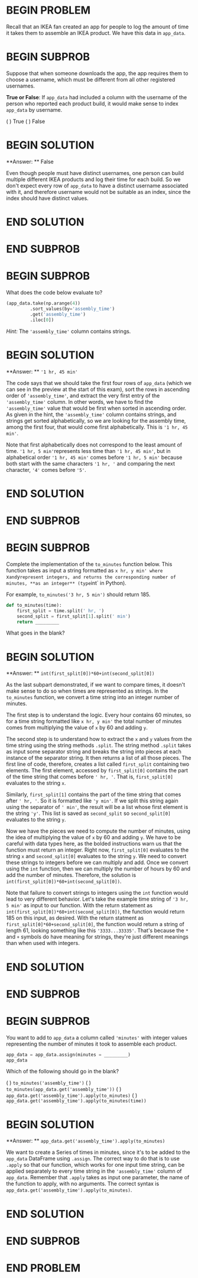 # BEGIN PROBLEM

Recall that an IKEA fan created an app for people to log the amount of time it takes them to assemble an IKEA product. We have this data in `app_data`.

# BEGIN SUBPROB
Suppose that when someone downloads the app, the app requires them to choose a username, which must be different from all other registered usernames. 

**True or False**: If `app_data` had included a column with the username of the person who reported each product build, it would make sense to index `app_data` by username.

( ) True
( ) False

# BEGIN SOLUTION

**Answer: ** False

Even though people must have distinct usernames, one person can build multiple different IKEA products and log their time for each build. So we don't expect every row of `app_data` to have a distinct username associated with it, and therefore username would not be suitable as an index, since the index should have distinct values.

# END SOLUTION

# END SUBPROB

# BEGIN SUBPROB

What does the code below evaluate to?

```py
(app_data.take(np.arange(4))
         .sort_values(by='assembly_time')
         .get('assembly_time')
         .iloc[0])
```

*Hint:* The `'assembly_time'` column contains strings.

# BEGIN SOLUTION

**Answer: ** `'1 hr, 45 min'`

The code says that we should take the first four rows of `app_data` (which we can see in the preview at the start of this exam), sort the rows in ascending order of `'assembly_time'`, and extract the very first entry of the `'assembly_time'` column. In other words, we have to find the `'assembly_time'` value that would be first when sorted in ascending order. As given in the hint, the `'assembly_time'` column contains strings, and strings get sorted alphabetically, so we are looking for the assembly time, among the first four, that would come first alphabetically. This is `'1 hr, 45 min'`.

Note that first alphabetically does not correspond to the least amount of time. `'1 hr, 5 min'`represents less time than `'1 hr, 45 min'`, but in alphabetical order `'1 hr, 45 min'` comes before `'1 hr, 5 min'` because both start with the same characters `'1 hr, '` and comparing the next character, `'4'` comes before `'5'`. 

# END SOLUTION

# END SUBPROB

# BEGIN SUBPROB

Complete the implementation of the `to_minutes` function below. This function takes as input a string formatted as `x hr, y min' where `x` and `y` represent integers, and returns the corresponding number of minutes, **as an integer** (type `int` in Python).

For example, `to_minutes('3 hr, 5 min')` should return 185.

```py
def to_minutes(time):
    first_split = time.split(' hr, ')
    second_split = first_split[1].split(' min')
    return _________
```

What goes in the blank?

# BEGIN SOLUTION

**Answer: ** `int(first_split[0])*60+int(second_split[0])`

As the last subpart demonstrated, if we want to compare times, it doesn't make sense to do so when times are represented as strings. In the `to_minutes` function, we convert a time string into an integer number of minutes. 

The first step is to understand the logic. Every hour contains 60 minutes, so for a time string formatted like  `x hr, y min'` the total number of minutes comes from multiplying the value of `x` by 60 and adding `y`.

The second step is to understand how to extract the `x` and `y` values from the time string using the string methods `.split`. The string method `.split` takes as input some separator string and breaks the string into pieces at each instance of the separator string. It then returns a list of all those pieces. The first line of code, therefore, creates a list called `first_split` containing two elements. The first element, accessed by `first_split[0]` contains the part of the time string that comes before `' hr, '`. That is, `first_split[0]` evaluates to the string `x`. 

Similarly, `first_split[1]` contains the part of the time string that comes after `' hr, '`. So it is formatted like `'y min'`. If we split this string again using the separator of `' min'`, the result will be a list whose first element is the string `'y'`. This list is saved as `second_split` so `second_split[0]` evaluates to the string `y`.

Now we have the pieces we need to compute the number of minutes, using the idea of multiplying the value of `x` by 60 and adding `y`. We have to be careful with data types here, as the bolded instructions warn us that the function must return an integer. Right now, `first_split[0]` evaluates to the string `x` and `second_split[0]` evaluates to the string `y`. We need to convert these strings to integers before we can multiply and add. Once we convert using the `int` function, then we can multiply the number of hours by 60 and add the number of minutes. Therefore, the solution is `int(first_split[0])*60+int(second_split[0])`.

Note that failure to convert strings to integers using the `int` function would lead to very different behavior. Let's take the example time string of `'3 hr, 5 min'` as input to our function. With the return statement as `int(first_split[0])*60+int(second_split[0])`, the function would return 185 on this input, as desired. With the return statment as `first_split[0]*60+second_split[0]`, the function would return a string of length 61, looking something like this `'3333...33335'`. That's because the `*` and `+` symbols do have meaning for strings, they're just different meanings than when used with integers.


# END SOLUTION

# END SUBPROB

# BEGIN SUBPROB

You want to add to `app_data` a column called `'minutes'` with integer values representing the number of minutes it took to assemble each product.

```py
app_data = app_data.assign(minutes = _________)
app_data
```

Which of the following should go in the blank?

( ) `to_minutes('assembly_time')`
( ) `to_minutes(app_data.get('assembly_time'))`
( ) `app_data.get('assembly_time').apply(to_minutes)`
( ) `app_data.get('assembly_time').apply(to_minutes(time))`

# BEGIN SOLUTION

**Answer: ** `app_data.get('assembly_time').apply(to_minutes)`

We want to create a Series of times in minutes, since it's to be added to the `app_data` DataFrame using `.assign`. The correct way to do that is to use `.apply` so that our function, which works for one input time string, can be applied separately to every time string in the `'assembly_time'` column of `app_data`. Remember that `.apply` takes as input one parameter, the name of the function to apply, with no arguments. The correct syntax is `app_data.get('assembly_time').apply(to_minutes)`.

# END SOLUTION

# END SUBPROB

# END PROBLEM
